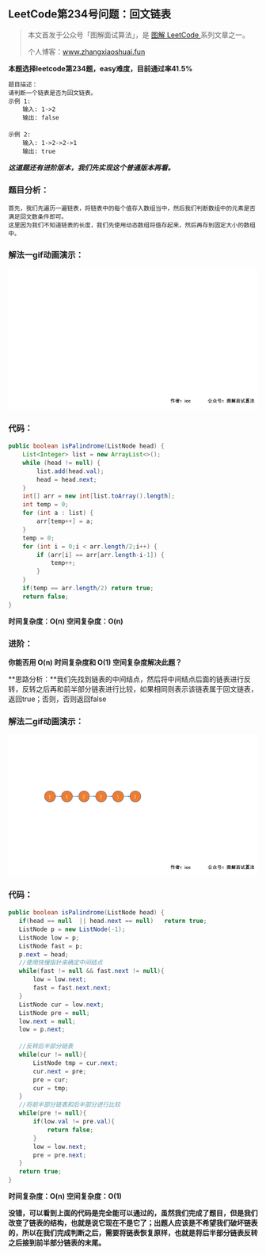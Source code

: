 ## LeetCode第234号问题：回文链表

> 本文首发于公众号「图解面试算法」，是 [图解 LeetCode ](<https://github.com/MisterBooo/LeetCodeAnimation>) 系列文章之一。
>
> 个人博客：www.zhangxiaoshuai.fun

**本题选择leetcode第234题，easy难度，目前通过率41.5%**

```txt
题目描述：
请判断一个链表是否为回文链表。
示例 1:
    输入: 1->2
    输出: false

示例 2:
    输入: 1->2->2->1
    输出: true
```

***这道题还有进阶版本，我们先实现这个普通版本再看。***

### 题目分析：

```
首先，我们先遍历一遍链表，将链表中的每个值存入数组当中，然后我们判断数组中的元素是否满足回文数条件即可。
这里因为我们不知道链表的长度，我们先使用动态数组将值存起来，然后再存到固定大小的数组中。
```

### 解法一gif动画演示：

![01](../Animation/solved01.gif)

### 代码：

```java
public boolean isPalindrome(ListNode head) {
    List<Integer> list = new ArrayList<>();
    while (head != null) {
        list.add(head.val);
        head = head.next;
    }
    int[] arr = new int[list.toArray().length];
    int temp = 0;
    for (int a : list) {
        arr[temp++] = a;
    }
    temp = 0;
    for (int i = 0;i < arr.length/2;i++) {
        if (arr[i] == arr[arr.length-i-1]) {
            temp++;
        }
    }
    if(temp == arr.length/2) return true;
    return false;
}
```

**时间复杂度：O(n)  空间复杂度：O(n)**

### 进阶：

**你能否用 O(n) 时间复杂度和 O(1) 空间复杂度解决此题？**

**思路分析：**我们先找到链表的中间结点，然后将中间结点后面的链表进行反转，反转之后再和前半部分链表进行比较，如果相同则表示该链表属于回文链表，返回true；否则，否则返回false

### 解法二gif动画演示：

![02](../Animation/solved02.gif)

### 代码：

```java
public boolean isPalindrome(ListNode head) {
   if(head == null  || head.next == null)   return true;
   ListNode p = new ListNode(-1);
   ListNode low = p;
   ListNode fast = p;
   p.next = head;
   //使用快慢指针来确定中间结点
   while(fast != null && fast.next != null){
       low = low.next;
       fast = fast.next.next;
   }
   ListNode cur = low.next;
   ListNode pre = null;
   low.next = null;
   low = p.next;

   //反转后半部分链表
   while(cur != null){
       ListNode tmp = cur.next;
       cur.next = pre;
       pre = cur;
       cur = tmp;
   }
   //将前半部分链表和后半部分进行比较
   while(pre != null){
       if(low.val != pre.val){
           return false;
       }
       low = low.next;
       pre = pre.next;
   }
   return true;
}
```

**时间复杂度：O(n)  空间复杂度：O(1)**

**没错，可以看到上面的代码是完全能可以通过的，虽然我们完成了题目，但是我们改变了链表的结构，也就是说它现在不是它了；出题人应该是不希望我们破坏链表的，所以在我们完成判断之后，需要将链表恢复原样，也就是将后半部分链表反转之后接到前半部分链表的末尾。**